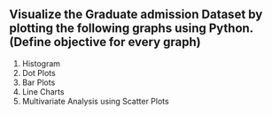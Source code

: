 ## Visualize the Graduate admission Dataset by plotting the following graphs using Python. (Define objective for every graph)

1. Histogram
2. Dot Plots
3. Bar Plots
4. Line Charts
5. Multivariate Analysis using Scatter Plots

